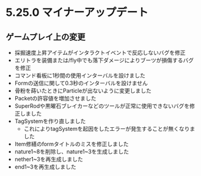# 5.25.0 マイナーアップデート
## ゲームプレイ上の変更

* 採掘速度上昇アイテムがインタラクトイベントで反応しないバグを修正
* エリトラを装備または/fly中でも落下ダメージによりブーツが損傷するバグを修正
* コマンド看板に1秒間の使用インターバルを設けました
* Formの送信に関して0.3秒のインターバルを設けません
* 骨粉を蒔いたときにParticleが出ないように変更しました
* Packetの許容値を増加させました
* SuperRodや黒曜石ブレイカーなどのツールが正常に使用できないバグを修正しました
* TagSystemを作り直しました
  * これによりtagSystemを起因をしたエラーが発生することが無くなりました
* Item修繕のformタイトルのミスを修正しました
* nature1~8を削除し、nature1~3を生成しました
* nether1~3を再生成しました
* end1~3を再生成しました